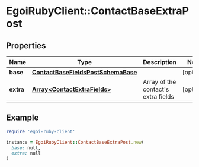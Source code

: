 # EgoiRubyClient::ContactBaseExtraPost

## Properties

| Name | Type | Description | Notes |
| ---- | ---- | ----------- | ----- |
| **base** | [**ContactBaseFieldsPostSchemaBase**](ContactBaseFieldsPostSchemaBase.md) |  | [optional] |
| **extra** | [**Array&lt;ContactExtraFields&gt;**](ContactExtraFields.md) | Array of the contact&#39;s extra fields | [optional] |

## Example

```ruby
require 'egoi-ruby-client'

instance = EgoiRubyClient::ContactBaseExtraPost.new(
  base: null,
  extra: null
)
```


